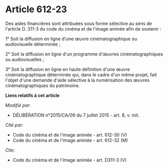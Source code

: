 # Article 612-23

Des aides financières sont attribuées sous forme sélective au sens de l'article D. 311-3 du code du cinéma et de l'image
animée afin de soutenir :

1° Soit la diffusion en ligne d'une œuvre cinématographique ou audiovisuelle déterminée ;

2° Soit la diffusion en ligne d'un programme d'œuvres cinématographiques ou audiovisuelles ;

3° Soit la diffusion en ligne en haute définition d'une œuvre cinématographique déterminée qui, dans le cadre d'un même
projet, fait l'objet d'une demande d'aide sélective à la numérisation des œuvres cinématographiques du patrimoine.

**Liens relatifs à cet article**

_Modifié par_:

  - DÉLIBÉRATION n°2015/CA/09 du 7 juillet 2015 - art. 8, v. init.

_Cité par_:

  - Code du cinéma et de l'image animée - art. 612-30 (V)
  - Code du cinéma et de l'image animée - art. 612-32 (M)

_Cite_:

  - Code du cinéma et de l'image animée - art. D311-3 (V)
